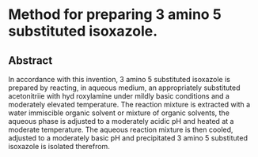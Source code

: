 # Method for preparing 3 amino 5 substituted isoxazole.

## Abstract
In accordance with this invention, 3 amino 5 substituted isoxazole is prepared by reacting, in aqueous medium, an appropriately substituted acetonitriie with hyd roxylamine under mildly basic conditions and a moderately elevated temperature. The reaction mixture is extracted with a water immiscible organic solvent or mixture of organic solvents, the aqueous phase is adjusted to a moderately acidic pH and heated at a moderate temperature. The aqueous reaction mixture is then cooled, adjusted to a moderately basic pH and precipitated 3 amino 5 substituted isoxazole is isolated therefrom.
